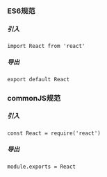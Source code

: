 ### ES6规范

##### 引入
```
import React from 'react'
```

##### 导出
```
export default React
```


### commonJS规范

##### 引入

```
const React = require('react')
```

##### 导出
```
module.exports = React
```
